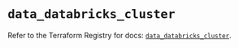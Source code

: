 # `data_databricks_cluster`

Refer to the Terraform Registry for docs: [`data_databricks_cluster`](https://registry.terraform.io/providers/databricks/databricks/1.63.0/docs/data-sources/cluster).
